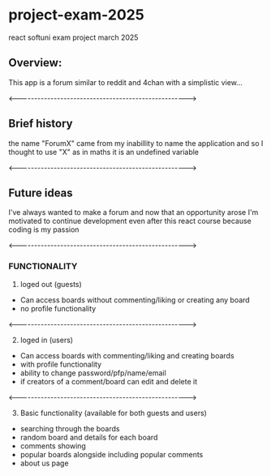 
# project-exam-2025
react softuni exam project march 2025

## Overview: 
This app is a forum similar to reddit and 4chan with a simplistic view...

<---------------------------------------------------->

## Brief history
the name "ForumX" came from my inabillity to name the application
and so I thought to use "X" as in maths it is an undefined variable

<---------------------------------------------------->

## Future ideas
I've always wanted to make a forum and now that an opportunity arose
I'm motivated to continue development even after this react course
because coding is my passion

<---------------------------------------------------->

### FUNCTIONALITY

1. loged out (guests)
- Can access boards without commenting/liking or creating any board
- no profile functionality

<---------------------------------------------------->

2. loged in (users)
- Can access boards with commenting/liking and creating boards
- with profile functionality
- ability to change password/pfp/name/email
- if creators of a comment/board can edit and delete it

<---------------------------------------------------->

3. Basic functionality (available for both guests and users)
- searching through the boards
- random board and details for each board
- comments showing
- popular boards alongside including popular comments
- about us page
